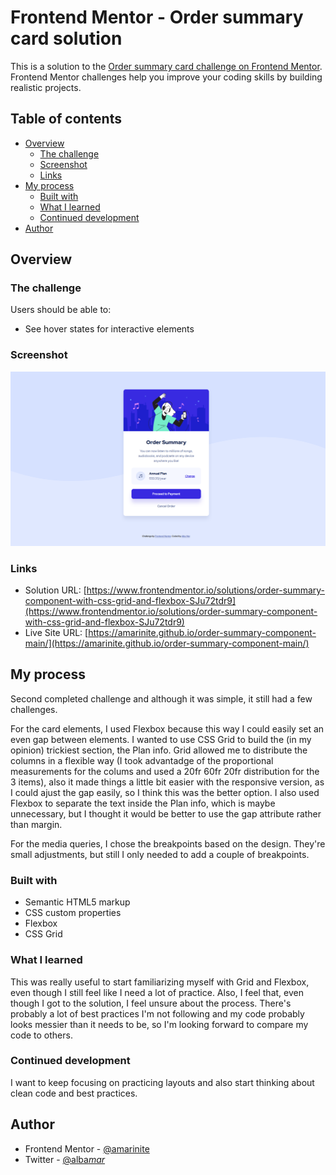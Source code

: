 # Frontend Mentor - Order summary card solution

This is a solution to the [Order summary card challenge on Frontend Mentor](https://www.frontendmentor.io/challenges/order-summary-component-QlPmajDUj). Frontend Mentor challenges help you improve your coding skills by building realistic projects.

## Table of contents

- [Overview](#overview)
  - [The challenge](#the-challenge)
  - [Screenshot](#screenshot)
  - [Links](#links)
- [My process](#my-process)
  - [Built with](#built-with)
  - [What I learned](#what-i-learned)
  - [Continued development](#continued-development)
- [Author](#author)

## Overview

### The challenge

Users should be able to:

- See hover states for interactive elements

### Screenshot

![](./images/screenshot.png)

### Links

- Solution URL: [https://www.frontendmentor.io/solutions/order-summary-component-with-css-grid-and-flexbox-SJu72tdr9](https://www.frontendmentor.io/solutions/order-summary-component-with-css-grid-and-flexbox-SJu72tdr9)
- Live Site URL: [https://amarinite.github.io/order-summary-component-main/](https://amarinite.github.io/order-summary-component-main/)

## My process

Second completed challenge and although it was simple, it still had a few challenges.

For the card elements, I used Flexbox because this way I could easily set an even gap between elements. I wanted to use CSS Grid to build the (in my opinion) trickiest section, the Plan info. Grid allowed me to distribute the columns in a flexible way (I took advantadge of the proportional measurements for the colums and used a 20fr 60fr 20fr distribution for the 3 items), also it made things a little bit easier with the responsive version, as I could ajust the gap easily, so I think this was the better option. I also used Flexbox to separate the text inside the Plan info, which is maybe unnecessary, but I thought it would be better to use the gap attribute rather than margin.

For the media queries, I chose the breakpoints based on the design. They're small adjustments, but still I only needed to add a couple of breakpoints.

### Built with

- Semantic HTML5 markup
- CSS custom properties
- Flexbox
- CSS Grid

### What I learned

This was really useful to start familiarizing myself with Grid and Flexbox, even though I still feel like I need a lot of practice. Also, I feel that, even though I got to the solution, I feel unsure about the process. There's probably a lot of best practices I'm not following and my code probably looks messier than it needs to be, so I'm looking forward to compare my code to others.

### Continued development

I want to keep focusing on practicing layouts and also start thinking about clean code and best practices.

## Author

- Frontend Mentor - [@amarinite](https://www.frontendmentor.io/profile/amarinite)
- Twitter - [@alba*mar*](https://www.twitter.com/alba_mar_)
